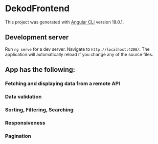 # DekodFrontend

This project was generated with [Angular CLI](https://github.com/angular/angular-cli) version 18.0.1.

## Development server

Run `ng serve` for a dev server. Navigate to `http://localhost:4200/`. The application will automatically reload if you change any of the source files.

## App has the following:
### Fetching and displaying data from a remote API
### Data validation 
### Sorting, Filtering, Searching
### Responsiveness
### Pagination
